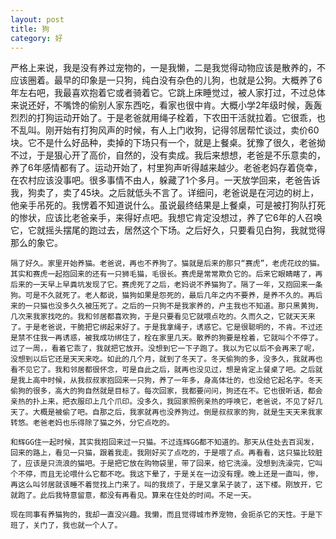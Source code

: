 ```yaml
---
layout: post
title: 狗
category: 好
---
```

严格上来说，我是没有养过宠物的，一是我懒，二是我觉得动物应该是散养的，不应该圈着。最早的印象是一只狗，纯白没有杂色的儿狗，也就是公狗。大概养了6年左右吧，我最喜欢抱着它或者骑着它。它跳上床睡觉过，被人家打过，不过总体来说还好，不嘴馋的偷别人家东西吃，看家也很中肯。大概小学2年级时候，轰轰烈烈的打狗运动开始了。于是老爸就用绳子栓着，下农田干活就拉着。它很乖，也不乱叫。刚开始有打狗风声的时候，有人上门收狗，记得邻居帮忙谈过，卖价60块。它不是什么好品种，卖掉的下场只有一个，就是上餐桌。犹豫了很久，老爸拗不过，于是狠心开了高价，自然的，没有卖成。我后来想想，老爸是不乐意卖的，养了6年感情都有了。运动开始了，村里狗声听得越来越少。老爸老妈存着侥幸，在农村应该没事吧。很多事情不由人，躲藏了1个多月。一天放学回来，老爸告诉我，狗卖了，卖了45块。之后就低头不言了。详细问，老爸说是在河边的树上，他亲手吊死的。我愣着不知道说什么。虽说最终结果是上餐桌，可是被打狗队打死的惨状，应该比老爸亲手，来得好点吧。我想它肯定没想过，养了它6年的人召唤它，它就摇头摆尾的跑过去，居然这个下场。之后好久，只要看见白狗，我就觉得那么的象它。

    隔了好久。家里开始养猫。老爸说，再也不养狗了。猫就是后来的那只“赛虎”，老虎花纹的猫。其实和赛虎一起抱回来的还有一只狮毛猫，毛很长。赛虎是常常欺负它的。后来它眼睛瞎了，再后来的一天早上早粪坑发现了它。赛虎死了之后，老妈说不养猫狗了。隔了一年，又抱回来一条狗。可是不久就死了。老人都说，猫狗如果是怨死的，最后几年之内不要养，是养不久的。再后来的一只猫也没多久久被压死了。之后的一只狗不是我家养的，户主我也不知道。那只黑黄狗，几次来我家找吃的。我和邻居都喜欢狗，于是只要看见它就喂点吃的。久而久之，它就天天来了。于是老爸说，干脆把它绑起来好了。于是我拿绳子，诱惑它。它是很聪明的，不肯。不过还是禁不住我一再诱惑，被我成功绑住了，栓在家里几天。散养的狗要是栓着，它就叫个不停了。过了一周，，看着它乖了，我就把它放开。没想到它一下子跑了。我以为它以后不会再来了呢，没想到以后它还是天天来吃。如此的几个月，就到了冬天了。冬天偷狗的多，没多久，我就再也看不见它了。我和邻居都很怀念，可是自此之后，就再也没见过，想是肯定上餐桌了吧。之后就是我上高中时候，从我叔叔家抱回来一只狗，养了一年多，身高体壮的，也没给它起名字。冬天偷狗的很多，高大的狗自然就是目标了。每次回家，我都要问问，狗还在不。它也很听话，都会亲热的扑上来，把衣服印上几个爪印。没多久，我回家照例亲热的呼唤它，老爸说，不见了好几天了。大概是被偷了吧。自那之后，我家就再也没养狗过。倒是叔叔家的狗，就是生天天来我家转悠。老爸老妈也乐得除了猫之外，分它点吃的。

    和辉GG住一起时候，其实我抱回来过一只猫。不过连辉GG都不知道的。那天从住处去百润发，回来的路上，看见一只猫，跟着我走。我刚好买了点吃的，于是喂了点。再看看，这只猫比较脏了，应该是只流浪的猫吧。于是把它放在购物袋里，带了回来，给它洗澡。没想到洗澡完，它叫个不停，而且无论喂什么它都不吃。我这下晕了，于是关在一边没有理。晚上还是一直叫，惨，再这么叫邻居就该睡不着觉找上门来了。叫的我烦了，于是又拿呆子装了，送下楼。刚放开，它就跑了。此后我特意留意，都没有再看见。算来在住处的时间。不足一天。

    现在同事有养猫狗的，我却一直没兴趣。我懒，而且觉得城市养宠物，会扼杀它的天性。于是下班了，关门了，我也就一个人了。